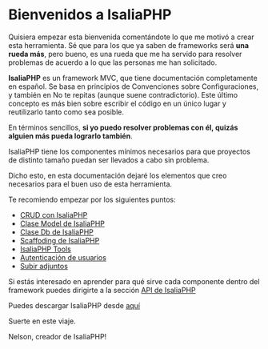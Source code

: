 # Bienvenidos a IsaliaPHP

Quisiera empezar esta bienvenida comentándote lo que me motivó a crear esta herramienta. Sé que para los que ya saben de frameworks será **una rueda más**, pero bueno, es una rueda que me ha servido para resolver problemas de acuerdo a lo que las personas me han solicitado.

**IsaliaPHP** es un framework MVC, que tiene documentación completamente en español. Se basa en principios de Convenciones sobre Configuraciones, y también en No te repitas (aunque suene contradictorio). Este último concepto es más bien sobre escribir el código en un único lugar y reutilizarlo tanto como sea posible.

En términos sencillos, **si yo puedo resolver problemas con él, quizás alguien más pueda lograrlo también**.

IsaliaPHP tiene los componentes mínimos necesarios para que proyectos de distinto tamaño puedan ser llevados a cabo sin problema.

Dicho esto, en esta documentación dejaré los elementos que creo necesarios para el buen uso de esta herramienta.

Te recomiendo empezar por los siguientes puntos:
- [CRUD con IsaliaPHP](crud.md)
- [Clase Model de IsaliaPHP](model.md)
- [Clase Db de IsaliaPHP](db.md)
- [Scaffoding de IsaliaPHP](scaffolding.md)
- [IsaliaPHP Tools](tools.md)
- [Autenticación de usuarios](auth.md)
- [Subir adjuntos](upload.md)

Si estás interesado en aprender para qué sirve cada componente dentro del framework puedes dirigirte a la sección [API de IsaliaPHP](api.md)

Puedes descargar IsaliaPHP desde [aquí](https://github.com/IsaliaPHP/IsaliaPHP/releases)

Suerte en este viaje.

Nelson, creador de IsaliaPHP!
